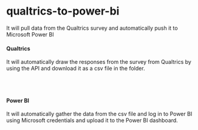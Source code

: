 # qualtrics-to-power-bi
It will pull data from the Qualtrics survey and automatically push it to Microsoft Power BI

<h4>Qualtrics</h4>
<p>It will automatically draw the responses from the survey from Qualtrics by using the API and download it as a csv file in the folder.</p>

<br>
<br>

<h4>Power BI</h4>
<p>It will automatically gather the data from the csv file and log in to Power BI using Microsoft credentials and upload it to the Power BI dashboard.</p>
